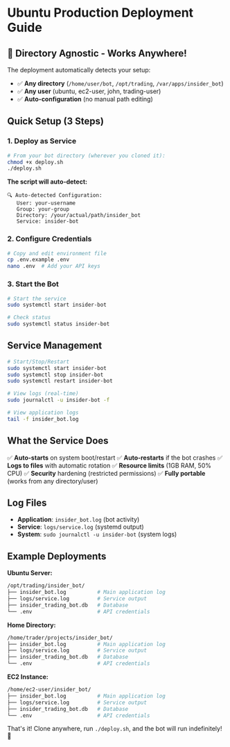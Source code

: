# Ubuntu Production Deployment Guide

## 🚀 **Directory Agnostic** - Works Anywhere!

The deployment automatically detects your setup:
- ✅ **Any directory** (`/home/user/bot`, `/opt/trading`, `/var/apps/insider_bot`)
- ✅ **Any user** (ubuntu, ec2-user, john, trading-user)
- ✅ **Auto-configuration** (no manual path editing)

## Quick Setup (3 Steps)

### 1. Deploy as Service
```bash
# From your bot directory (wherever you cloned it):
chmod +x deploy.sh
./deploy.sh
```

**The script will auto-detect:**
```
🔍 Auto-detected Configuration:
   User: your-username
   Group: your-group
   Directory: /your/actual/path/insider_bot
   Service: insider-bot
```

### 2. Configure Credentials
```bash
# Copy and edit environment file
cp .env.example .env
nano .env  # Add your API keys
```

### 3. Start the Bot
```bash
# Start the service
sudo systemctl start insider-bot

# Check status
sudo systemctl status insider-bot
```

## Service Management

```bash
# Start/Stop/Restart
sudo systemctl start insider-bot
sudo systemctl stop insider-bot
sudo systemctl restart insider-bot

# View logs (real-time)
sudo journalctl -u insider-bot -f

# View application logs
tail -f insider_bot.log
```

## What the Service Does

✅ **Auto-starts** on system boot/restart
✅ **Auto-restarts** if the bot crashes
✅ **Logs to files** with automatic rotation
✅ **Resource limits** (1GB RAM, 50% CPU)
✅ **Security** hardening (restricted permissions)
✅ **Fully portable** (works from any directory/user)

## Log Files

- **Application**: `insider_bot.log` (bot activity)
- **Service**: `logs/service.log` (systemd output)
- **System**: `sudo journalctl -u insider-bot` (system logs)

## Example Deployments

**Ubuntu Server:**
```bash
/opt/trading/insider_bot/
├── insider_bot.log          # Main application log
├── logs/service.log         # Service output
├── insider_trading_bot.db   # Database
└── .env                     # API credentials
```

**Home Directory:**
```bash
/home/trader/projects/insider_bot/
├── insider_bot.log          # Main application log
├── logs/service.log         # Service output
├── insider_trading_bot.db   # Database
└── .env                     # API credentials
```

**EC2 Instance:**
```bash
/home/ec2-user/insider_bot/
├── insider_bot.log          # Main application log
├── logs/service.log         # Service output
├── insider_trading_bot.db   # Database
└── .env                     # API credentials
```

That's it! Clone anywhere, run `./deploy.sh`, and the bot will run indefinitely! 🚀
